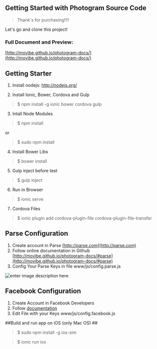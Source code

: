 ## Getting Started with Photogram Source Code

> Thank's for purchasing!!!!

Let's go and clone this project!

### Full Document and Preview:

[http://movibe.github.io/photogram-docs/](http://movibe.github.io/photogram-docs/)


## Getting Starter  ##
1) Install nodejs: http://nodejs.org/ 

2) Install Ionic, Bower, Cordova and Gulp
> $ npm install -g ionic bower cordova gulp

3) Intall Node Modules
> $ npm install

or 

> $ sudo npm install

4) Install Bower Libs
> $ bower install

5) Gulp inject before test
> $ gulp inject

6) Run in Browser
> $ ionic serve

7) Cordova Files
> $ ionic plugin add cordova-plugin-file cordova-plugin-file-transfer

## Parse Configuration ##
1. Create account in Parse [http://parse.com](http://parse.com)
2. Follow online documentation in Github
[http://movibe.github.io/photogram-docs/#parse](http://movibe.github.io/photogram-docs/#parse)
3. Config Your Parse Keys in file
www/js/config.parse.js

![enter image description here](http://movibe.github.io/photogram-docs/assets/images/facebook-config.jpg)
  
## Facebook Configuration ##

 1. Create Account in Facebook Developers
 2. Follow  [documentation](http://movibe.github.io/photogram-docs/#facebook)
 2. Edit File with your Keys www/js/config.facebook.js

##Build and run app on iOS (only Mac OS) ##
> $ sudo npm install -g ios-sim 

> $ ionic run ios
